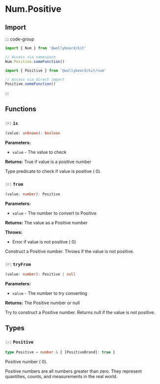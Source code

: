 # Num.Positive

## Import

::: code-group

```typescript [Namespace]
import { Num } from '@wollybeard/kit'

// Access via namespace
Num.Positive.someFunction()
```

```typescript [Barrel]
import { Positive } from '@wollybeard/kit/num'

// Access via direct import
Positive.someFunction()
```

:::

## Functions

### <span style="opacity: 0.6; font-weight: normal; font-size: 0.85em;">`[F]`</span> `is`

```typescript
(value: unknown): boolean
```

<SourceLink href="https://github.com/jasonkuhrt/kit/blob/main/./src/domains/num/positive/positive.ts#L40" />

**Parameters:**

- `value` - The value to check

**Returns:** True if value is a positive number

Type predicate to check if value is positive ( 0).

### <span style="opacity: 0.6; font-weight: normal; font-size: 0.85em;">`[F]`</span> `from`

```typescript
(value: number): Positive
```

<SourceLink href="https://github.com/jasonkuhrt/kit/blob/main/./src/domains/num/positive/positive.ts#L60" />

**Parameters:**

- `value` - The number to convert to Positive

**Returns:** The value as a Positive number

**Throws:**

- Error if value is not positive ( 0)

Construct a Positive number. Throws if the value is not positive.

### <span style="opacity: 0.6; font-weight: normal; font-size: 0.85em;">`[F]`</span> `tryFrom`

```typescript
(value: number): Positive | null
```

<SourceLink href="https://github.com/jasonkuhrt/kit/blob/main/./src/domains/num/positive/positive.ts#L80" />

**Parameters:**

- `value` - The number to try converting

**Returns:** The Positive number or null

Try to construct a Positive number. Returns null if the value is not positive.

## Types

### <span style="opacity: 0.6; font-weight: normal; font-size: 0.85em;">`[∩]`</span> `Positive`

```typescript
type Positive = number & { [PositiveBrand]: true }
```

<SourceLink href="https://github.com/jasonkuhrt/kit/blob/main/./src/domains/num/positive/positive.ts#L24" />

Positive number ( 0).

Positive numbers are all numbers greater than zero. They represent quantities, counts, and measurements in the real world.
